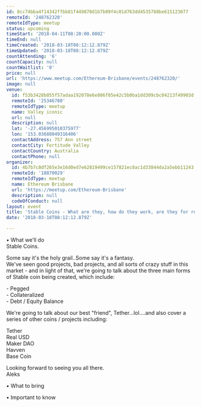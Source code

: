 ```yaml
---
id: 8cc74bba4f14342ffbb81f449870d1b7b09f4c01d763dd4535788be615123077
remoteId: '248762320'
remoteIdType: meetup
status: upcoming
timeStart: '2018-04-11T08:20:00.000Z'
timeEnd: null
timeCreated: '2018-03-18T08:12:12.879Z'
timeUpdated: '2018-03-18T08:12:12.879Z'
countAttending: '6'
countCapacity: null
countWaitlist: '0'
price: null
url: 'https://www.meetup.com/Ethereum-Brisbane/events/248762320/'
image: null
venue:
  id: f53b3428b055f57adaa192078e6e806f85e42c5b0ba1dd309cbc04213f49903d
  remoteId: '25346780'
  remoteIdType: meetup
  name: Valley iconic
  url: null
  description: null
  lat: '-27.456995010375977'
  lon: '153.03688049316406'
  contactAddress: 757 Ann street
  contactCity: Fortitude Valley
  contactCountry: Australia
  contactPhone: null
organizer:
  id: 4b7b7c8df265e3e16d0ed7e62819499ce157821ec8ac1d33844da2a5ebb11243
  remoteId: '18870029'
  remoteIdType: meetup
  name: Ethereum Brisbane
  url: 'https://meetup.com/Ethereum-Brisbane'
  description: null
  codeOfConduct: null
layout: event
title: 'Stable Coins - What are they, how do they work, are they for real?'
date: '2018-03-18T08:12:12.879Z'

---
```

<p>• What we'll do<br/>Stable Coins.</p> <p>Some say it's the holy grail..Some say it's a fantasy.<br/>We've seen good projects, bad projects, and all sorts of crazy stuff in this market - and in light of that, we're going to talk about the three main forms of Stable coin being created, which include:</p> <p>- Pegged<br/>- Collateralized<br/>- Debt / Equity Balance</p> <p>We're going to talk about our best "friend", Tether...lol....and also cover a series of other coins / projects including:</p> <p>Tether<br/>Real USD<br/>Maker DAO<br/>Havven<br/>Base Coin</p> <p>Looking forward to seeing you all there.<br/>Aleks</p> <p>• What to bring</p> <p>• Important to know</p>
